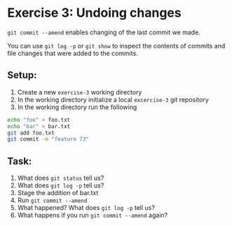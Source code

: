 # Exercise 3: Undoing changes

`git commit --amend` enables changing of the last commit we made.

You can use `git log -p` or `git show` to inspect the contents of commits and file changes that were added to the commits.


## Setup:
1. Create a new `exercise-3` working directory
2. In the working directory initialize a local `excercise-3` git repository
3. In the working directory run the following
```bash 
echo "foo" > foo.txt
echo "bar" > bar.txt
git add foo.txt
git commit -m "feature 73"
```
## Task:

1. What does `git status` tell us?
2. What does `git log -p` tell us?
3. Stage the addition of bar.txt
4. Run `git commit --amend`
5. What happened? What does `git log -p` tell us?
6. What happens if you run `git commit --amend` again?
